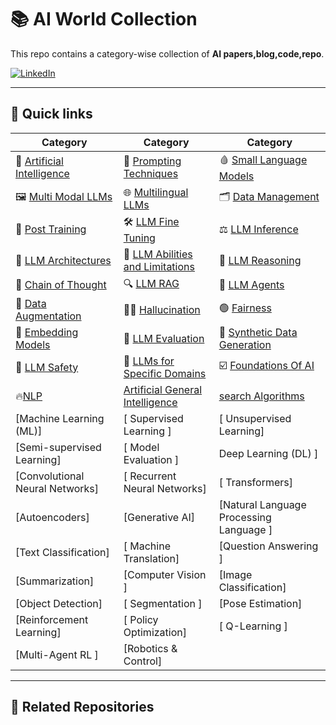 # 📚 AI World Collection

This repo contains a category-wise collection of **AI  papers,blog,code,repo**.

[![LinkedIn](https://img.shields.io/badge/Kalyan%20KS-blue?style=flat&logo=linkedin)]()  

---

## 🚀 Quick links

| Category                            | Category                              | Category                            |
|-------------------------------------|----------------------------------------|-------------------------------------|
| 🧠 [Artificial Intelligence](#)     | 🧱 [Prompting Techniques](#)           | 🩸 [Small Language Models](#)       |
| 🖼️ [Multi Modal LLMs](#)           | 🌐 [Multilingual LLMs](#)              | 🗂️ [Data Management](#)            |
| 🔧 [Post Training](#)              | 🛠️ [LLM Fine Tuning](#)               | ⚖️ [LLM Inference](#)              |
| 🧬 [LLM Architectures](#)         | 🧩 [LLM Abilities and Limitations](#)  | 🧠 [LLM Reasoning](#)              |
| 🔗 [Chain of Thought](#)          | 🔍 [LLM RAG](#)                        | 🤖 [LLM Agents](#)                 |
| 🧪 [Data Augmentation](#)         | 😵‍💫 [Hallucination](#)                | 🟢 [Fairness](#)                    |
| 🧱 [Embedding Models](#)          | 🧾 [LLM Evaluation](#)                 | 🧬 [Synthetic Data Generation](#)   |
| 🔴 [LLM Safety](#)                | 🏥 [LLMs for Specific Domains](#)      | ☑️ [Foundations Of AI](#)            |
|🔥[NLP](#)                          | [Artificial General Intelligence](#)   | [search Algorithms](#)               |
|[Machine Learning (ML)]             |[	Supervised Learning ]                  |[ Unsupervised Learning]              |
|[Semi-supervised Learning]           |[ Model Evaluation ]                     |Deep Learning (DL)	]                  |
|[Convolutional Neural Networks]      |[ Recurrent Neural Networks]              |[ Transformers]                       |
|[Autoencoders]                        |[Generative AI]                          |[Natural Language Processing	Language ]|
|[Text Classification]                  |[ Machine Translation]                   |[Question Answering ]                  |
|[Summarization]                        |[Computer Vision	]                        |[Image Classification]                |
|[Object Detection]                      |[ Segmentation ]                          |[Pose Estimation]                    |
|[Reinforcement Learning]                 |[	Policy Optimization]                     |[ Q-Learning  ]                     |
| [Multi-Agent RL ]                       |[Robotics & Control]	                        |



---

## 📂 Related Repositories


